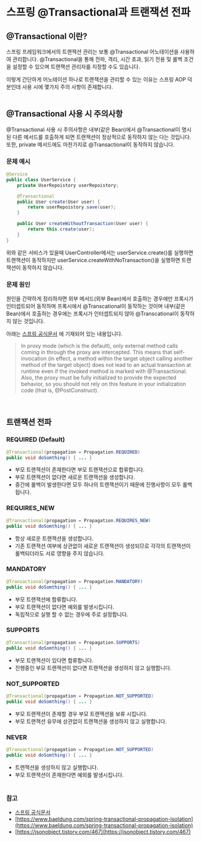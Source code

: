 # 스프링 @Transactional과 트랜잭션 전파 

## @Transactional 이란?

스프링 프레임워크에서의 트랜잭션 관리는 보통 @Transactional 어노테이션을 사용하여 관리합니다.
@Transactional을 통해 전파, 격리, 시간 초과, 읽기 전용 및 롤백 조건을 설정할 수 있으며 트랜잭션 관리자를 지정할 수도 있습니다.

이렇게 간단하게 어노테이션 하나로 트랜잭션을 관리할 수 있는 이유는 스프링 AOP 덕분인데 사용 시에 몇가지  주의 사항이 존재합니다.
<br/><br/>

## @Transactional 사용 시 주의사항

@Transactional 사용 시 주의사항은 내부(같은 Bean)에서 @Transactional이 명시된 다른 메서드를 호출하게 되면 트랜잭션이 정상적으로 동작하지 않는 다는 것입니다.
또한, private 메서드에도 마찬가지로 @Transactional이 동작하지 않습니다.

### 문제 예시

```java
@Service
public class UserService {
    private UserRepoistory userRepoistory;

    @Transactional
    public User create(User user) {
        return userRepoistory.save(user);
    }

    public User createWithoutTransaction(User user) {
        return this.create(user);
    }
}
```

위와 같은 서비스가 있을때 UserController에서는 userService.create()를 실행하면 트랜잭션이 동작하지만 userService.createWithNoTransaction()을 실행하면 트랜잭션이 동작하지 않습니다.

### 문제 원인

원인을 간략하게 정리하자면 외부 메서드(외부 Bean)에서 호출하는 경우에만 프록시가 인터셉트되어 동작하며 프록시에서 @Transcational이 동작하는 것이며 내부(같은 Bean)에서 호출하는 경우에는 프록시가 인터셉트되지 않아 @Transcational이 동작하지 않는 것입니다.

아래는 [스프링 공식문서](https://docs.spring.io/spring-framework/docs/current/reference/html/data-access.html#transaction-declarative-annotations) 에 기재되어 있는 내용입니다.

> In proxy mode (which is the default), only external method calls coming in through the proxy are intercepted. This means that self-invocation (in effect, a method within the target object calling another method of the target object) does not lead to an actual transaction at runtime even if the invoked method is marked with @Transactional. Also, the proxy must be fully initialized to provide the expected behavior, so you should not rely on this feature in your initialization code (that is, @PostConstruct).

<br/>

## 트랜잭션 전파

### REQUIRED (Default)

```java
@Transactional(propagation = Propagation.REQUIRED)
public void doSomthing() { ... }
```

- 부모 트랜잭션이 존재한다면 부모 트랜잭션으로 합류합니다.
- 부모 트랜잭션이 없다면 새로운 트랜잭션을 생성합니다.
- 중간에 롤백이 발생한다면 모두 하나의 트랜잭션이기 때문에 진행사항이 모두 롤백 됩니다.

### REQUIRES_NEW

```java
@Transactional(propagation = Propagation.REQUIRES_NEW)
public void doSomthing() { ... }
```

- 항상 새로운 트랜잭션을 생성합니다.
- 기존 트랜잭션 여부에 상관없이 새로운 트랜잭션이 생성되므로 각각의 트랜잭션이 롤백되더라도 서로 영향을 주지 않습니다.

### MANDATORY

```java
@Transactional(propagation = Propagation.MANDATORY)
public void doSomthing() { ... }
```

- 부모 트랜잭션에 합류합니다.
- 부모 트랜잭션이 없다면 예외를 발생시킵니다.
- 독립적으로 실행 할 수 없는 경우에 주로 설정합니다.

### SUPPORTS

```java
@Transactional(propagation = Propagation.SUPPORTS)
public void doSomthing() { ... }
```

- 부모 트랜잭션이 있다면 합류합니다.
- 진행중인 부모 트랜잭션이 없다면 트랜잭션을 생성하지 않고 실행합니다.

### NOT_SUPPORTED

```java
@Transactional(propagation = Propagation.NOT_SUPPORTED)
public void doSomthing() { ... }
```

- 부모 트랜잭션이 존재할 경우 부모 트랜잭션을 보류 시킵니다.
- 부모 트랜잭션 유무에 상관없이 트랜잭션을 생성하지 않고 실행합니다.

### NEVER

```java
@Transactional(propagation = Propagation.NOT_SUPPORTED)
public void doSomthing() { ... }
```

- 트랜잭션을 생성하지 않고 실행합니다.
- 부모 트랜잭션이 존재한다면 예외를 발생시킵니다.
<br/><br/>

### 참고

- [스프링 공식문서](https://docs.spring.io/spring-framework/docs/current/reference/html/data-access.html#transaction-declarative-annotations)
- [https://www.baeldung.com/spring-transactional-propagation-isolation](https://www.baeldung.com/spring-transactional-propagation-isolation)
- [https://jsonobject.tistory.com/467](https://jsonobject.tistory.com/467)

